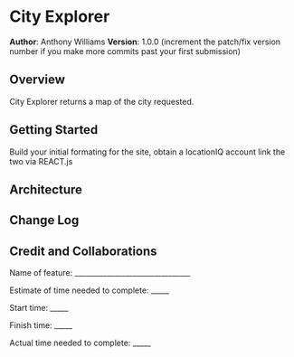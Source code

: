 # City Explorer

**Author**: Anthony Williams
**Version**: 1.0.0 (increment the patch/fix version number if you make more commits past your first submission)

## Overview

  City Explorer returns a map of the city requested. 

<!-- Provide a high level overview of what this application is and why you are building it, beyond the fact that it's an assignment for this class. (i.e. What's your problem domain?) -->

## Getting Started
<!-- What are the steps that a user must take in order to build this app on their own machine and get it running? -->
Build your initial formating for the site,
obtain a locationIQ account
link the two via REACT.js

## Architecture
<!-- Provide a detailed description of the application design. What technologies (languages, libraries, etc) you're using, and any other relevant design information. -->

## Change Log
<!-- Use this area to document the iterative changes made to your application as each feature is successfully implemented. Use time stamps. Here's an example:

01-01-2001 4:59pm - Application now has a fully-functional express server, with a GET route for the location resource. -->

## Credit and Collaborations
<!-- Give credit (and a link) to other people or resources that helped you build this application. -->




Name of feature: ________________________________

Estimate of time needed to complete: _____

Start time: _____

Finish time: _____

Actual time needed to complete: _____